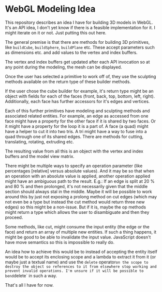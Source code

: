 # WebGL Modeling Idea

This repository describes an idea I have for building 3D models in WebGL. It's an API idea, I don't yet know if there is a feasible
implementation for it. I might iterate on it or not. Just putting this out here.

The general premise is that there are methods for building 3D primitives, like `buildCube`, `buildSphere`, `buildPlane` etc.
These accept parameters such as dimensions etc. and add values to the vertex and index buffers.

The vertex and index buffers get updated after each API invocation so at any point during the modeling, the mesh can be displayed.

Once the user has selected a primitive to work off of, they use the sculpting methods available on the return type of these builder
methods.

If the user chose the cube builder for example, it's return type might be an object with fields for each of the faces (front, back,
top, bottom, left, right). Additionally, each face has further accessors for it's edges and vertices.

Each of this further primitives have modeling and sculpting methods and associated related entities. For example, an edge as accessed
from one face might have a property for the other face if it is shared by two faces. Or it might have a property for the loop it is a
part of. A face (a quad) might have a helper to cut it into two tris. A tri might have a way to fuse into a quad through one of its
shared edges. There are methods for cutting, translating, rotating, extruding etc.

The resulting value from all this is an object with the vertex and index buffers and the model view matrix.

There might be multiple ways to specify an operation parameter (like percentages [relative] versus absolute values). And it may be so
that when an operation with an absolute value is applied, another operation applied might have an ambiguous path to the result. E.g.:
If an edge is split at 20 % and 80 % and then prolonged, it's not necessarily given that the middle section should always stal in the
middle. Maybe it will be possible to work around this by just not exposing a prolong method on cut edges (which may not even be a type
but instead the cut method would return three new edges) so this might be a non-issue. But if it is, maybe the op methods might return
a type which allows the user to disambiguate and then they proceed.

Some methods, like cut, might consume the input entity (the edge or the face) and return an array of multiple new entities. If such a
thing happens, it might be good to be able to invalidate the input value. JavaScript doesn't have move semantics so this is impossible
to really do.

An idea how to achieve this would be to instead of accepting the entity itself would be to accept its enclosing scope and a lambda to
extract it from it (or maybe just a textual name) and use the `delete` operator` on the scope to destroy the object so references to
it from elsewhere stop working and prevent invalid operations. I'm unsure if it will be possible to bend `delete` in such a way.

That's all I have for now.
